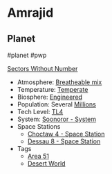 # Amrajid
## Planet

#planet #pwp 

[Sectors Without Number](https://sectorswithoutnumber.com/sector/bfDcBzTtgpeyLUfwzjio/planet/5GSMyw7qFB50y5tb1UP3)

- Atmosphere: [Breatheable mix](STARS%20WITHOUT%20NUMBER,%20FREE%20EDITION%20-%20obsidian.md#Breatheable%20Mix)
- Temperature: [Temperate](STARS%20WITHOUT%20NUMBER,%20FREE%20EDITION%20-%20obsidian.md#Temperate)
- Biosphere: [Engineered](STARS%20WITHOUT%20NUMBER,%20FREE%20EDITION%20-%20obsidian.md#Engineered)
- Population: Several [Millions](STARS%20WITHOUT%20NUMBER,%20FREE%20EDITION%20-%20obsidian.md#Millions)
- Tech Level: [TL4](STARS%20WITHOUT%20NUMBER,%20FREE%20EDITION%20-%20obsidian.md#TL4)
- System: [Soonoror - System](STARS%20WITHOUT%20NUMBER,%20FREE%20EDITION%20-%20obsidian.md#PiratesWithoutPlunder/Soonoror%20-%20System)
- Space Stations
   - [Choctaw 4 - Space Station](STARS%20WITHOUT%20NUMBER,%20FREE%20EDITION%20-%20obsidian.md#PiratesWithoutPlunder/Choctaw%204%20-%20Space%20Station)
   - [Dessau 8 - Space Station](STARS%20WITHOUT%20NUMBER,%20FREE%20EDITION%20-%20obsidian.md#PiratesWithoutPlunder/Dessau%208%20-%20Space%20Station)
- Tags
   - [Area 51](STARS%20WITHOUT%20NUMBER,%20FREE%20EDITION%20-%20obsidian.md#Area%2051)
   - [Desert World](STARS%20WITHOUT%20NUMBER,%20FREE%20EDITION%20-%20obsidian.md#Desert%20World)

